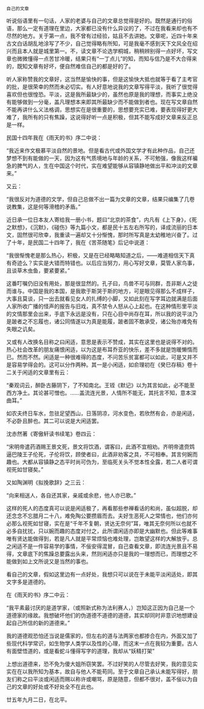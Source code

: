     自己的文章 

   听说俗语里有一句话，人家的老婆与自己的文章总觉得是好的。既然是通行的俗语，那么一定有道理在里边，大家都已没有什么异议的了，不过在我看来却也有不尽然的地方。关于第一点，我不曾有过经验，姑且不去讲她。文章呢，近四十年来古文白话胡乱地涂写了不少，自己觉得略有所知，可是我毫不感到天下文风全在绍兴而且本人就是城里第一。不，读文章不论选学桐城，稍稍辨别得一点好坏，写文章也微微懂得一点苦甘冷暖，结果只有“一丁点儿”的知，而知与信乃是不大合得来的，既知文章有好坏，便自然难信自己的都是好的了。

   听人家称赞我的文章好，这当然是愉快的事，但是这愉快大抵也就等于看了主考官的批，是很荣幸的然而未必切实。有人好意地说我的文章写得平淡，我听了很觉得喜欢但也很惶恐。平淡，这是我所最缺少的，虽然也原是我的理想，而事实上绝没有能够做到一分毫，盖凡理想本来即其所最缺少而不能做到者也。现在写文章自然不能再讲什么义法格调，思想实在是很重要的，思想要充实已难，要表现得好更大难了，我所有的只有焦躁，这说得好听一点是积极，但其不能写成好文章来反正总是一样。

   民国十四年我在《雨天的书》序二中说：

   “我近来作文极慕平淡自然的景地。但是看古代或外国文学才有此种作品，自己还梦想不到有能做的一天，因为这有气质境地与年龄的关系，不可勉强，像我这样褊急的脾气的人，生在中国这个时代，实在难望能够从容镇静地做出平和冲淡的文章来。”

   又云：

   “我很反对为道德的文学，但自己总做不出一篇为文章的文章，结果只编集了几卷说教集，这是何等滑稽的矛盾。”

   近日承一位日本友人寄给我一册小书，题曰“北京的茶食”，内凡有《上下身》，《死之默想》，《沉默》，《碰伤》等九篇小文，都是民十五左右所写的，译成流丽的日本文，固然很可欣幸，我重读一遍却又十分惭愧，那时所写真是太幼稚地兴奋了。过了十年，是民国二十四年了，我在《苦茶随笔》后记中说道：

   “我很惭愧老是那么热心，积极，又是在已经略略知道之后，——难道相信天下真有奇迹么？实实是大错而特错也。以后应当努力，用心写好文章，莫管人家鸟事，且谈草木虫鱼，要紧要紧。”

   这番叮嘱仍旧没有用处，那是很显然的。孔子曰，鸟兽不可与同群，吾非斯人之徒而谁与。中国是我的本国，是我歌于斯哭于斯的地方，可是眼见得那么不成样子，大事且莫谈，只一出去就看见女人的扎缚的小脚，又如此刻在写字耳边就满是后面人家所收广播的怪声的报告与旧戏，真不禁令人怒从心上起也。在这种情形里平淡的文情那里会出来，手底下永远是没有，只在心目中尚存在耳，所以我的说平淡乃是跛者之不忘履也，诸公同情遂以为真是能履，跛者固不敢承受，诸公殆亦难免有失眼之讥矣。

   又或有人改换名目称之曰闲适，意思是表示不赞成，其实在这里也是说得不对的。热心社会改革的朋友痛恨闲适，以为这是布耳乔亚的快乐，差不多就是饱暖懒惰而已。然而不然。闲适是一种很难得的态度，不问苦乐贫富都可以如此，可是又并不是容易学得会的。这可以分作两种。其一是小闲适，如俞理初在《癸巳存稿》卷十二关于闲适的文章里有云：

   “秦观词云，醉卧古藤阴下，了不知南北。王铚《默记》以为其言如此，必不能至西方净土。其论甚可憎也。……盖流连光景，人情所不能无，其托言不知，意本深曲耳。”

   如农夫终日车水，忽驻足望西山，日落阴凉，河水变色，若欣然有会，亦是闲适，不必卧且醉也。其二可以说是大闲适罢。

   沈赤然著《寄傲轩读书续笔》卷四云：

   “宋明帝遣药酒赐王景文死，景文将饮酒，谓客曰，此酒不宜相劝。齐明帝遣赍鸩逼巴陵王子伦死，子伦将饮，顾使者曰，此酒非劝客之具，不可相奉。其言何婉而趣也。大都从容镇静之态平时尚可伪为，至临死关头不觉本性全露，若二人者可谓视死如甘寝矣。”

   又如陶渊明《拟挽歌辞》之三云：

   “向来相送人，各自还其家，亲戚或余悲，他人亦已歌。”

   这样的死人的态度真可以说是闲适极了，再看那些参禅看话的和尚，虽似超脱，却还念念不忘腊月二十八，难免陶公要攒眉而去。夫好生恶死人之常情也，他们亦何必那么视死如甘寝，实在是“千年不复朝，贤达无奈何”耳，唯其无奈何所以也就不必多自扰扰，只以婉而趣的态度对付之，此所谓闲适亦即是大幽默也。但此等难事唯有贤达能做得到，若是凡人就是平常烦恼也难处理，岂敢望这样的大解放乎。总之闲适不是一件容易学的事情，不佞安得混冒，自己查看文章，即流连光景且不易得，文章底下的焦躁总要露出头来，然则闲适亦只是我的一理想而已，而理想之不能做到如上文所说又是当然的事也。

   看自己的文章，假如这里边有一点好处，我想只可以说在于未能平淡闲适处，即其文字多是道德的。

   在《雨天的书》序二中云：

   “我平素最讨厌的是道学家，（或照新式称为法利赛人，）岂知这正因为自己是一个道德家的缘故。我想破坏他们的伪道德不道德的道德，其实却同时非意识地想建设起自己所信的新的道德来。”

   我的道德观恐怕还当说是儒家的，但左右的道与法两家也都掺合在内，外面又加了些现代科学常识，如生物学人类学以及性的心理，而这末一点在我较为重要。古人有面壁悟道的，或是看蛇斗懂得写字的道理，我却从“妖精打架”

   上想出道德来，恐不免为傻大姐所窃笑罢。不过好笑的人尽管去好笑，我的意见实实在在以我所知为基本，故自与他人不能苟同。至于文章自己承认未能写得好，朋友们称之曰平淡或闲适而赐以称许或嘲骂，原是随意，但都不很对，盖不佞以为自己的文章的好处或不好处全不在此也。

   廿五年九月二日，在北平。

